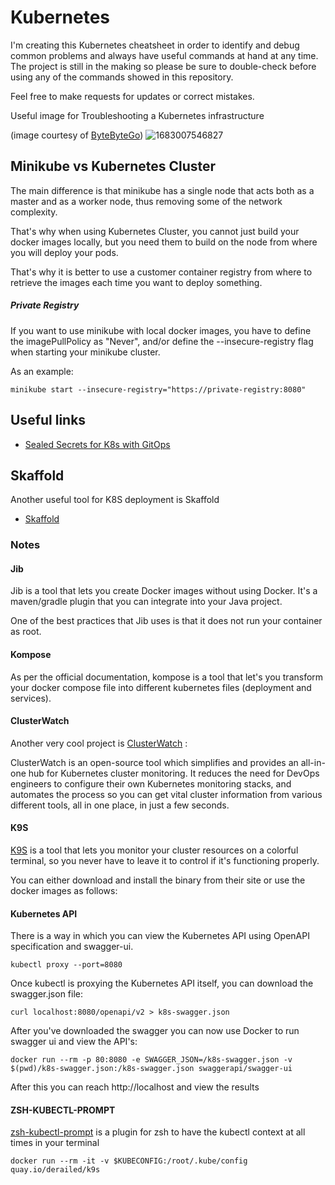 # Kubernetes

I'm creating this Kubernetes cheatsheet in order to identify and debug common problems and always have useful commands at hand at any time.
The project is still in the making so please be sure to double-check before using any of the commands showed in this repository.

Feel free to make requests for updates or correct mistakes.

Useful image for Troubleshooting a Kubernetes infrastructure

(image courtesy of [ByteByteGo](https://www.linkedin.com/posts/bytebytego_systemdesign-coding-interviewtips-activity-7059045288400805888--Esb?utm_source=share&utm_medium=member_desktop))
![1683007546827](https://user-images.githubusercontent.com/50492920/235598157-d14fc5c6-de4c-477e-9fe6-b1d666697aab.jpg)


## Minikube vs Kubernetes Cluster

The main difference is that minikube has a single node that acts both as a master and as a worker node, thus removing some of the network complexity.

That's why when using Kubernetes Cluster, you cannot just build your docker images locally, but you need them to build on the node from where you will deploy your pods.

That's why it is better to use a customer container registry from where to retrieve the images each time you want to deploy something.

##### Private Registry

If you want to use minikube with local docker images, you have to define the imagePullPolicy as "Never", and/or define the --insecure-registry flag when starting your minikube cluster.

As an example:
```shell
minikube start --insecure-registry="https://private-registry:8080"
```

## Useful links

- [Sealed Secrets for K8s with GitOps](https://piotrminkowski.com/2022/12/14/sealed-secrets-on-kubernetes-with-argocd-and-terraform/)

## Skaffold

Another useful tool for K8S deployment is Skaffold

- [Skaffold](https://skaffold.dev/)

### Notes

#### Jib

Jib is a tool that lets you create Docker images without using Docker.
It's a maven/gradle plugin that you can integrate into your Java project.

One of the best practices that Jib uses is that it does not run your container as root.

#### Kompose

As per the official documentation, kompose is a tool that let's you transform your docker compose file into different kubernetes files (deployment and services).

#### ClusterWatch

Another very cool project is [ClusterWatch](https://github.com/oslabs-beta/ClusterWatch) :

ClusterWatch is an open-source tool which simplifies and provides an all-in-one hub for Kubernetes cluster monitoring. It reduces the need for DevOps engineers to configure their own Kubernetes monitoring stacks, and automates the process so you can get vital cluster information from various different tools, all in one place, in just a few seconds.

#### K9S

[K9S](https://k9scli.io/) is a tool that lets you monitor your cluster resources on a colorful terminal, so you never have to leave it to control if it's functioning properly. 

You can either download and install the binary from their site or use the docker images as follows:

#### Kubernetes API

There is a way in which you can view the Kubernetes API using OpenAPI specification and swagger-ui. 

```shell
kubectl proxy --port=8080
```

Once kubectl is proxying the Kubernetes API itself,  you can download the swagger.json file:

```shell
curl localhost:8080/openapi/v2 > k8s-swagger.json
```

After you've downloaded the swagger you can now use Docker to run swagger ui and view the API's:

```shell
docker run --rm -p 80:8080 -e SWAGGER_JSON=/k8s-swagger.json -v $(pwd)/k8s-swagger.json:/k8s-swagger.json swaggerapi/swagger-ui
```

After this you can reach http://localhost and view the results

#### ZSH-KUBECTL-PROMPT

[zsh-kubectl-prompt](https://github.com/superbrothers/zsh-kubectl-prompt) is a plugin for zsh to have the kubectl context at all times in your terminal

```shell
docker run --rm -it -v $KUBECONFIG:/root/.kube/config quay.io/derailed/k9s
```
